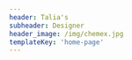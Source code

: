 ```yaml
---
header: Talia's
subheader: Designer
header_image: /img/chemex.jpg
templateKey: 'home-page'
---
```


